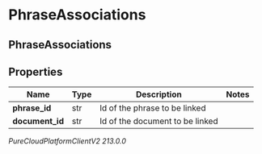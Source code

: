 # PhraseAssociations

## PhraseAssociations

## Properties

|Name | Type | Description | Notes|
|------------ | ------------- | ------------- | -------------|
| **phrase_id** | str | Id of the phrase to be linked | |
| **document_id** | str | Id of the document to be linked | |



_PureCloudPlatformClientV2 213.0.0_
